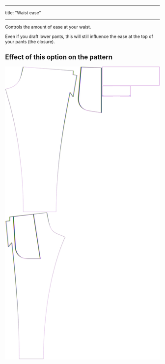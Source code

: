 ***

title: "Waist ease"

***

Controls the amount of ease at your waist.

Even if you draft lower pants, this will still influence the ease at the top of your pants (the closure).

## Effect of this option on the pattern

![This image shows the effect of this option by superimposing several variants that have a different value for this option](paco_waistease_sample.svg "Effect of this option on the pattern")
